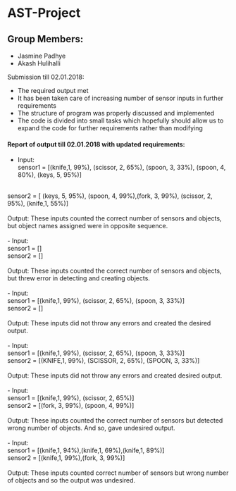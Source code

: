 # AST-Project

## Group Members:

* Jasmine Padhye
* Akash Hulihalli

Submission till 02.01.2018:
* The required output met
* It has been taken care of increasing number of sensor inputs in further requirements
* The structure of program was properly discussed and implemented
* The code is divided into small tasks which hopefully should allow us to expand the code for further requirements rather than modifying

#### Report of output till 02.01.2018 with updated requirements:
- Input: <br>
sensor1 = [(knife,1, 99%), (scissor, 2, 65%), (spoon, 3, 33%), (spoon, 4, 80%), (keys, 5, 95%)]
<br>
sensor2 = [ (keys, 5, 95%), (spoon, 4, 99%),(fork, 3, 99%), (scissor, 2, 95%), (knife,1, 55%)]
<br>
<br>
Output:
These inputs counted the correct number of sensors and objects, 
but object names assigned were in opposite sequence.
<br>
<br>
- Input:<br>
sensor1 = [] <br>
sensor2 = [] <br>
<br>
Output: 
These inputs counted the correct number of sensors and objects,
but threw error in detecting and creating objects.
<br>
<br>
- Input: <br>
sensor1 = [(knife,1, 99%), (scissor, 2, 65%), (spoon, 3, 33%)] <br>
sensor2 = [] <br>
<br>
Output:
These inputs did not throw any errors and created the desired output.
<br>
<br>
- Input: <br>
sensor1 = [(knife,1, 99%), (scissor, 2, 65%), (spoon, 3, 33%)] <br>
sensor2 = [(KNIFE,1, 99%), (SCISSOR, 2, 65%), (SPOON, 3, 33%)] <br>
<br>
Output:
These inputs did not throw any errors and created desired output.
<br>
<br>
- Input: <br>
sensor1 = [(knife,1, 99%), (scissor, 2, 65%)] <br>
sensor2 = [(fork, 3, 99%), (spoon, 4, 99%)] <br>
<br>
Output:
These inputs counted the correct number of sensors but detected wrong number of objects. And so, gave undesired output.
<br>
<br>
- Input:<br>
sensor1 = [(knife,1, 94%),(knife,1, 69%),(knife,1, 89%)] <br>
sensor2 = [(knife,1, 99%),(fork, 3, 99%)] <br>
<br>
Output:
These inputs counted correct number of sensors but wrong number of objects and so the output was undesired.

